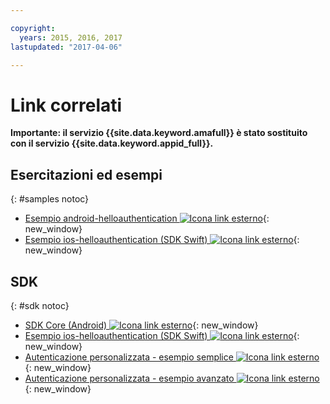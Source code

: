 ```yaml
---

copyright:
  years: 2015, 2016, 2017
lastupdated: "2017-04-06"

---
```


# Link correlati

**Importante: il servizio {{site.data.keyword.amafull}} è stato sostituito con il servizio {{site.data.keyword.appid_full}}.**

## Esercitazioni ed esempi
{: #samples notoc}

* [Esempio android-helloauthentication ![Icona link esterno](../../icons/launch-glyph.svg "Icona link esterno")](https://github.com/ibm-bluemix-mobile-services/bms-samples-android-helloauthentication){: new_window}
* [Esempio ios-helloauthentication (SDK Swift) ![Icona link esterno](../../icons/launch-glyph.svg "Icona link esterno")](https://github.com/ibm-bluemix-mobile-services/bms-samples-swift-helloauthentication){: new_window}

## SDK
{: #sdk notoc}

* [SDK Core (Android) ![Icona link esterno](../../icons/launch-glyph.svg "Icona link esterno")](https://github.com/ibm-bluemix-mobile-services/bms-clientsdk-android-core){: new_window}
* [Esempio ios-helloauthentication (SDK Swift) ![Icona link esterno](../../icons/launch-glyph.svg "Icona link esterno")](https://github.com/ibm-bluemix-mobile-services/bms-samples-swift-helloauthentication){: new_window}
* [Autenticazione personalizzata - esempio semplice ![Icona link esterno](../../icons/launch-glyph.svg "Icona link esterno")](https://github.com/ibm-bluemix-mobile-services/bms-mca-custom-identity-provider-sample){: new_window}
* [Autenticazione personalizzata - esempio avanzato ![Icona link esterno](../../icons/launch-glyph.svg "Icona link esterno")](https://github.com/ibm-bluemix-mobile-services/bms-mca-custom-identity-provider-with-user-management){: new_window}
